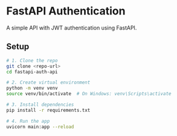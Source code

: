 # FastAPI Authentication

A simple API with JWT authentication using FastAPI.

## Setup

```bash
# 1. Clone the repo
git clone <repo-url>
cd fastapi-auth-api

# 2. Create virtual environment
python -m venv venv
source venv/bin/activate  # On Windows: venv\Scripts\activate

# 3. Install dependencies
pip install -r requirements.txt

# 4. Run the app
uvicorn main:app --reload
